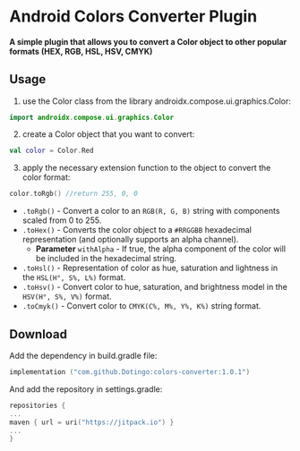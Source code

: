 <h1>Android Colors Converter Plugin</h1>
<h4>A simple plugin that allows you to convert a Color object to other popular formats (HEX, RGB, HSL, HSV, CMYK)</h4>
<h2>Usage</h2>

1. use the Color class from the library androidx.compose.ui.graphics.Color:

```kotlin
import androidx.compose.ui.graphics.Color
```

2. create a Color object that you want to convert:

```kotlin
val color = Color.Red
```

3. apply the necessary extension function to the object to convert the color format:

```kotlin
color.toRgb() //return 255, 0, 0
```

- `.toRgb()` - Convert a color to an `RGB(R, G, B)` string with components scaled from 0 to 255.  
- `.toHex()` - Converts the color object to a `#RRGGBB` hexadecimal representation (and optionally supports an alpha channel).
  - **Parameter** `withAlpha` - If true, the alpha component of the color will be included in the hexadecimal string.  
- `.toHsl()` - Representation of color as hue, saturation and lightness in the `HSL(H°, S%, L%)` format.  
- `.toHsv()` - Convert color to hue, saturation, and brightness model in the `HSV(H°, S%, V%)` format.  
- `.toCmyk()` - Convert color to `CMYK(C%, M%, Y%, K%)` string format.  

<h2>Download</h2>
<p>Add the dependency in build.gradle file:</p>

```kotlin
implementation ("com.github.Dotingo:colors-converter:1.0.1")
```

<p>And add the repository in settings.gradle:</p>

```kotlin
repositories {
...
maven { url = uri("https://jitpack.io") }
...
}
```
